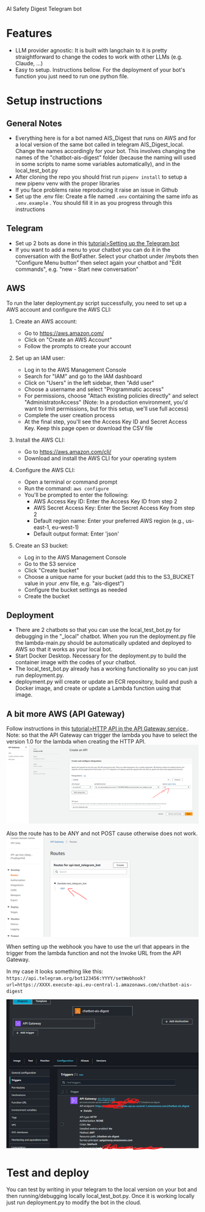 AI Safety Digest Telegram bot

# Features
- LLM provider agnostic: It is built with langchain to it is pretty straightforward to change the codes to work with other LLMs (e.g. Claude, ...)
- Easy to setup. Instructions bellow. For the deployment of your bot's function you just need to run one python file.

# Setup instructions
## General Notes
- Everything here is for a bot named AIS_Digest that runs on AWS and for a local version of the same bot called in telegram AIS_Digest_local. Change the names accordingly for your bot. This involves changing the names of the "chatbot-ais-digest" folder (because the naming will used in some scripts to name some variables automatically), and in the local_test_bot.py
- After cloning the repo you should frist run ``pipenv install`` to setup a new pipenv venv with the proper libraries  
- If you face problems raise reproducing it raise an issue in Github
- Set up the .env file: Create a file named `.env` containing the same info as `.env.example` . You should fill it in as you progress through this instructions

## Telegram
- Set up 2 bots as done in this [tutorial>Setting up the Telegram bot
](https://dev.to/epam_india_python/telegram-ai-bot-creation-using-chatgpt-and-aws-lambda-python-5f6g)
- If you want to add a menu to your chatbot you can do it in the conversation with the BotFather. Select your chatbot under /mybots then "Configure Menu button" then select again your chatbot and "Edit commands", e.g. "new - Start new conversation"

## AWS
To run the later deployment.py script successfully, you need to set up a AWS account and configure the AWS CLI:

1. Create an AWS account:
   - Go to https://aws.amazon.com/
   - Click on "Create an AWS Account"
   - Follow the prompts to create your account

2. Set up an IAM user:
   - Log in to the AWS Management Console
   - Search for "IAM" and go to the IAM dashboard
   - Click on "Users" in the left sidebar, then "Add user"
   - Choose a username and select "Programmatic access"
   - For permissions, choose "Attach existing policies directly" and select "AdministratorAccess" (Note: In a production environment, you'd want to limit permissions, but for this setup, we'll use full access)
   - Complete the user creation process
   - At the final step, you'll see the Access Key ID and Secret Access Key. Keep this page open or download the CSV file

3. Install the AWS CLI:
   - Go to https://aws.amazon.com/cli/
   - Download and install the AWS CLI for your operating system

4. Configure the AWS CLI:
   - Open a terminal or command prompt
   - Run the command: `aws configure`
   - You'll be prompted to enter the following:
     - AWS Access Key ID: Enter the Access Key ID from step 2
     - AWS Secret Access Key: Enter the Secret Access Key from step 2
     - Default region name: Enter your preferred AWS region (e.g., us-east-1, eu-west-1)
     - Default output format: Enter 'json'

5. Create an S3 bucket:
   - Log in to the AWS Management Console
   - Go to the S3 service
   - Click "Create bucket"
   - Choose a unique name for your bucket (add this to the S3_BUCKET value in your .env file, e.g. "ais-digest")
   - Configure the bucket settings as needed
   - Create the bucket


## Deployment
- There are 2 chatbots so that you can use the local_test_bot.py for debugging in the "_local" chatbot. When you run the deployment.py file the lambda-main.py should be automatically updated and deployed to AWS so that it works as your local bot.  
- Start Docker Desktop. Necessary for the deployment.py to build the container image with the codes of your chatbot.
- The local_test_bot.py already has a working functionality so you can just run deployment.py.
- deployment.py will create or update an ECR repository, build and push a Docker image, and create or update a Lambda function using that image.

## A bit more AWS (API Gateway)
Follow instructions in this [tutorial>HTTP API in the API Gateway service
](https://dev.to/epam_india_python/telegram-ai-bot-creation-using-chatgpt-and-aws-lambda-python-5f6g).  
Note: so that the API Gateway can trigger the lambda you have to select the version 1.0 for the lambda when creating the HTTP API.
![alt text](imgs/image.png)


Also the route has to be ANY and not POST cause otherwise does not work.
![alt text](imgs/image-1.png)

When setting up the webhook you have to use the url that appears in the trigger from the lambda function and not the Invoke URL from the API Gateway.

In my case it looks something like this: `https://api.telegram.org/bot123456:YYYY/setWebhook?url=https://XXXX.execute-api.eu-central-1.amazonaws.com/chatbot-ais-digest`

![alt text](imgs/image-2.png)


# Test and deploy
You can test by writing in your telegram to the local version on your bot and then running/debugging locally local_test_bot.py. Once it is working locally just run deployment.py to modify the bot in the cloud.